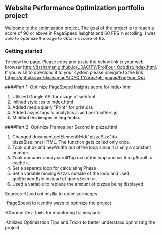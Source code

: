 ## Website Performance Optimization portfolio project

Welcome to the optimization project. The goal of the project is to reach a score of 90 or
above in PageSpeed Insights and 60 FPS in scrolling. I was able to optimize the page to
obtain a score of 95.

### Getting started

To view the page. Please copy and paste the below link to your web browser http://dashaman.github.io/UDACITY/ProjFour_Opt/dist/index.html. If you wish to download it to your system please navigate to the link https://github.com/dashaman/UDACITY/tree/gh-pages/ProjFour_Opt

####Part 1: Optimize PageSpeed Insights score for index.html

1. Utilized Google API for usage of webfont.
2. Inlined style.css to index.html
3. Added media query "Print" for print.css
4. Added async tags to analytics.js and perfmatters.js
5. Minified the images in img folder.


####Part 2: Optimize Frames per Second in pizza.html

1. Changed document.getElementById("pizzaSize")to pizzaSize.innerHTML. The function gets called only once.
2. Took out dx and newWidth out of the loop since it is only a constant number.
3. Took document.body.scrollTop out of the loop and set it to pScroll to cache it.
4. Set a seperate loop for calculating Phase
5. Set a variable movingPizzas outside of the loop and used getElementById instead of querySelector.
5. Used a variable to replace the amount of pizzas being displayed.

Sources
-Used optimizilla to optimize images

-PageSpeed to identify ways to optimize the project.

-Chrome Dev Tools for monitoring frames/jank

-Utilized Optimization Tips and Tricks to better understand optimizing the project.

